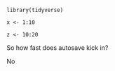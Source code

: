 

```{r}
library(tidyverse)
```

```{r}
x <- 1:10
```

```{r}
z <- 10:20
```

So how fast does autosave kick in?

No